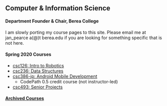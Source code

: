 ## Computer & Information Science

#### Department Founder & Chair, Berea College

I am slowly porting my course pages to this site. Please email me at jan_pearce a(@)t berea.edu if you are looking for something specific that is not here.

#### Spring 2020 Courses
- [csc126: Intro to Robotics](./csc126/index.md)
- [csc236: Data Structures](./csc236/index.md)
- [csc386-jp: Android Mobile Development](https://docs.google.com/document/d/1TqQHoUWpEse9-r0yLZduYb9qhugXCFABR4xYMcFUUoM/edit?usp=sharing)
  - CodePath 0.5 credit course (not instructor-led)
- [csc493: Senior Projects](./csc493/index.md)

#### [Archived Courses](./archived.md)

